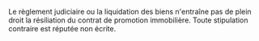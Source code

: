   
 Le règlement judiciaire ou la liquidation des biens n'entraîne pas de plein droit la résiliation du contrat de promotion immobilière. Toute stipulation contraire est réputée non écrite.  

  
